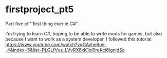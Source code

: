 # firstproject_pt5

Part five of ''first thing ever in C#''.

I'm trying to learn C#, hoping to be able to write mods for games, but also because I want to work as a system developer. 
I followed this tutorial: https://www.youtube.com/watch?v=GAvhe6oe-_4&index=5&list=PLGLfVvz_LVvRX6xK1oi0reKci6ignjdSa
